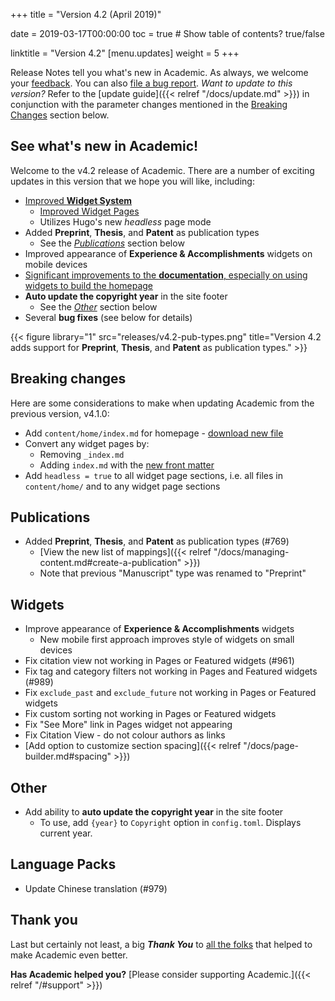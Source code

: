 +++
title = "Version 4.2 (April 2019)"

date = 2019-03-17T00:00:00
toc = true  # Show table of contents? true/false

linktitle = "Version 4.2"
[menu.updates]
  weight = 5
+++

Release Notes tell you what's new in Academic. As always, we welcome your [feedback](https://github.com/gcushen/hugo-academic/issues). You can also [file a bug report](https://github.com/gcushen/hugo-academic/issues). *Want to update to this version?* Refer to the [update guide]({{< relref "/docs/update.md" >}}) in conjunction with the parameter changes mentioned in the [Breaking Changes](#breaking-changes) section below.

## See what's new in Academic!

Welcome to the v4.2 release of Academic. There are a number of exciting updates in this version that we hope you will like, including:

- [Improved **Widget System**](https://sourcethemes.com/academic/docs/page-builder/)
  - [Improved Widget Pages](https://sourcethemes.com/academic/docs/managing-content/#create-a-widget-page)
  - Utilizes Hugo's new *headless* page mode
- Added **Preprint**, **Thesis**, and **Patent** as publication types
  - See the [*Publications*](#publications) section below
- Improved appearance of **Experience & Accomplishments** widgets on mobile devices
- [Significant improvements to the **documentation**, especially on using widgets to build the homepage](https://sourcethemes.com/academic/docs/page-builder/)
- **Auto update the copyright year** in the site footer
  - See the [*Other*](#other) section below
- Several **bug fixes** (see below for details)

{{< figure library="1" src="releases/v4.2-pub-types.png" title="Version 4.2 adds support for **Preprint**, **Thesis**, and **Patent** as publication types." >}}

## Breaking changes

Here are some considerations to make when updating Academic from the previous version, v4.1.0:

- Add `content/home/index.md` for homepage - [download new file](https://raw.githubusercontent.com/gcushen/hugo-academic/master/exampleSite/content/home/index.md)
- Convert any widget pages by:
   - Removing `_index.md`
   - Adding `index.md` with the [new front matter](https://sourcethemes.com/academic/docs/managing-content/#create-a-widget-page)
- Add `headless = true` to all widget page sections, i.e. all files in `content/home/` and to any widget page sections

## Publications

- Added **Preprint**, **Thesis**, and **Patent** as publication types (#769)
  - [View the new list of mappings]({{< relref "/docs/managing-content.md#create-a-publication" >}})
  - Note that previous "Manuscript" type was renamed to "Preprint"

## Widgets

- Improve appearance of **Experience & Accomplishments** widgets
  - New mobile first approach improves style of widgets on small devices
- Fix citation view not working in Pages or Featured widgets (#961)
- Fix tag and category filters not working in Pages and Featured widgets (#989)
- Fix `exclude_past` and `exclude_future` not working in Pages or Featured widgets
- Fix custom sorting not working in Pages or Featured widgets
- Fix "See More" link in Pages widget not appearing
- Fix Citation View - do not colour authors as links
- [Add option to customize section spacing]({{< relref "/docs/page-builder.md#spacing" >}})

## Other

- Add ability to **auto update the copyright year** in the site footer
  - To use, add `{year}` to `Copyright` option in `config.toml`. Displays current year.

## Language Packs

- Update Chinese translation (#979)

## Thank you

Last but certainly not least, a big **_Thank You_** to [all the folks](https://github.com/gcushen/hugo-academic/graphs/contributors) that helped to make Academic even better.

**Has Academic helped you?** [Please consider supporting Academic.]({{< relref "/#support" >}})
